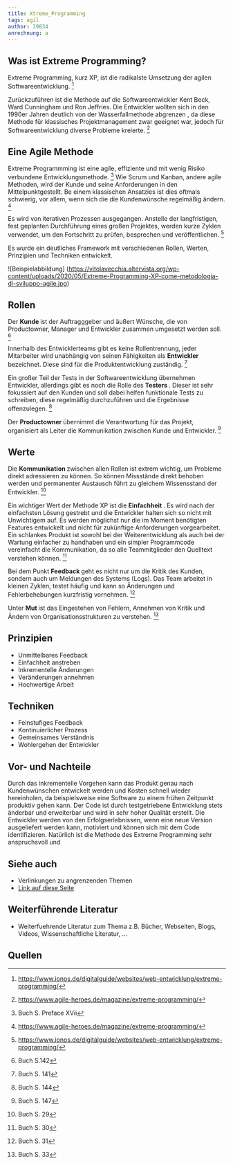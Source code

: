 ```yaml
---
title: Xtreme_Programming
tags: agil 
author: 29834
anrechnung: a
---
```



## Was ist Extreme Programming?

Extreme Programming, kurz XP, ist die radikalste Umsetzung der agilen Softwareentwicklung. [^1]

Zurückzuführen ist die Methode auf die Softwareentwickler Kent Beck, Ward Cunningham und Ron Jeffries. 
Die Entwickler wollten sich in den 1990er Jahren deutlich von der Wasserfallmethode abgrenzen , da diese Methode für klassisches Projektmanagement zwar geeignet war, jedoch für Softwareentwicklung diverse Probleme kreierte. [^2]

## Eine Agile Methode

Extreme Programmming ist eine agile, effiziente und mit wenig Risiko verbundene Entwicklungsmethode. [^3]
Wie Scrum und Kanban, andere agile Methoden, wird der Kunde und seine Anforderungen in den Mittelpunktgestellt.
Be einem klassischen Ansatzies ist dies oftmals schwierig, vor allem, wenn sich die die Kundenwünsche regelmäßig ändern. [^4]

Es wird von iterativen Prozessen ausgegangen. 
Anstelle der langfristigen, fest geplanten Durchführung eines großen Projektes, werden kurze Zyklen verwendet, um den Fortschritt zu prüfen, besprechen und veröffentlichen. [^5]

Es wurde ein deutliches Framework mit verschiedenen Rollen, Werten, Prinzipien und Techniken entwickelt.

![Beispielabbildung] (https://vitolavecchia.altervista.org/wp-content/uploads/2020/05/Extreme-Programming-XP-come-metodologia-di-sviluppo-agile.jpg)


## Rollen

Der <b> Kunde </b> ist der Auftragggeber und äußert Wünsche, die von Productowner, Manager und Entwickler zusammen umgesetzt werden soll. [^6]

Innerhalb des Entwicklerteams gibt es keine Rollentrennung, jeder Mitarbeiter wird unabhängig von seinen Fähigkeiten als <b> Entwickler </b> bezeichnet.
Diese sind für die Produktentwicklung zuständig. [^7]

Ein großer Teil der Tests in der Softwareentwicklung übernehmen Entwickler, allerdings gibt es noch die Rolle des <b> Testers </b>. 
Dieser ist sehr fokussiert auf den Kunden und soll dabei helfen funktionale Tests zu schreiben, diese regelmäßig durchzuführen und die Ergebnisse offenzulegen. [^8]

Der <b> Productowner </b> übernimmt die Verantwortung für das Projekt, organisiert als Leiter die Kommunikation zwischen Kunde und Entwickler. [^9]


## Werte
 
Die <b> Kommunikation </b> zwischen allen Rollen ist extrem wichtig, um Probleme direkt adressieren zu können. 
So können Missstände direkt behoben werden und permanenter Austausch führt zu gleichem Wissensstand der Entwickler. [^10]

Ein wichtiger Wert der Methode XP ist die <b> Einfachheit </b> . Es wird nach der einfachsten Lösung gestrebt und die Entwickler halten sich so nicht mit Unwichtigem auf. 
Es werden möglichst nur die im Moment benötigten Features entwickelt und nicht für zukünftige Anforderungen vorgearbeitet. Ein schlankes Produkt ist sowohl bei der Weiterentwicklung als auch bei der Wartung einfacher zu handhaben und ein simpler Programmcode vereinfacht die Kommunikation, da so alle Teammitglieder den Quelltext verstehen können. [^11]

Bei dem Punkt <b> Feedback </b> geht es nicht nur um die Kritik des Kunden, sondern auch um Meldungen des Systems (Logs). Das Team arbeitet in kleinen Zyklen, testet häufig und kann so Änderungen und Fehlerbehebungen kurzfristig vornehmen. [^12]

Unter <b> Mut </b> ist das Eingestehen von Fehlern, Annehmen von Kritik und Ändern von Organisationsstrukturen zu verstehen. [^13]



## Prinzipien

* Unmittelbares Feedback
* Einfachheit anstreben
* Inkrementelle Änderungen
* Veränderungen annehmen
* Hochwertige Arbeit


## Techniken


* Feinstufiges Feedback
* Kontinuierlicher Prozess
* Gemeinsames Verständnis
* Wohlergehen der Entwickler


## Vor- und Nachteile

Durch das inkrementelle Vorgehen kann das Produkt genau nach Kundenwünschen entwickelt werden und Kosten schnell wieder hereinholen, 
da beispielsweise eine Software zu einem frühen Zeitpunkt produktiv gehen kann.
Der Code ist durch testgetriebene Entwicklung stets änderbar und erweiterbar und wird in sehr hoher Qualität erstellt. 
Die Entwickler werden von den Erfolgserlebnissen, wenn eine neue Version ausgeliefert werden kann, motiviert und können sich mit dem Code identifizieren. 
Natürlich ist die Methode des Extreme Programming sehr anspruchsvoll und 


## Siehe auch

* Verlinkungen zu angrenzenden Themen
* [Link auf diese Seite](Xtreme_Programming.md)

## Weiterführende Literatur

* Weiterfuehrende Literatur zum Thema z.B. Bücher, Webseiten, Blogs, Videos, Wissenschaftliche Literatur, ...

## Quellen

[^1]: https://www.ionos.de/digitalguide/websites/web-entwicklung/extreme-programming/
[^2]: https://www.agile-heroes.de/magazine/extreme-programming/
[^3]: Buch S. Preface XVii
[^4]: https://www.agile-heroes.de/magazine/extreme-programming/
[^5]: https://www.ionos.de/digitalguide/websites/web-entwicklung/extreme-programming/
[^6]: Buch S.142
[^7]: Buch S. 141
[^8]: Buch S. 144
[^9]: Buch S. 147
[^10]: Buch S. 29
[^11]: Buch S. 30
[^12]: Buch S. 31
[^13]: Buch S. 33



